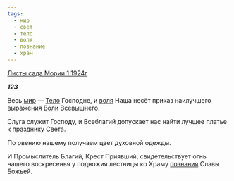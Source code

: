 ```yaml
---
tags:
  - мир
  - свет
  - тело
  - воля
  - познание
  - храм
---
```

[Листы сада Мории 1 1924г](https://127.0.0.1:4002/agni/1924)

___123___

Весь [мир](../../../tags/#мир) — [Тело](../../../tags/#тело) Господне, и [воля](../../../tags/#воля) Наша несёт приказ наилучшего выражения [Воли](../../../tags/#воля) Всевышнего.   

Слуга служит Господу, и Всеблагий допускает нас найти лучшее платье к празднику Света.   

По рвению нашему получаем цвет духовной одежды.   

И Промыслитель Благий, Крест Приявший, свидетельствует огнь нашего воскресенья у подножия лестницы ко Храму [познания](../../../tags/#познание) Славы Божьей.   

